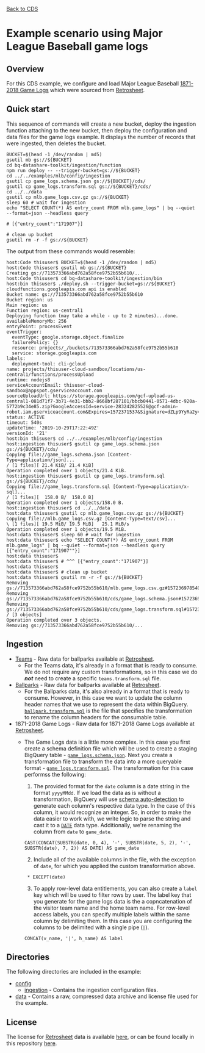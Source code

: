 [Back to CDS](../../README.md)

# Example scenario using Major League Baseball game logs

## Overview
For this CDS example, we configure and load Major League Baseball [1871-2018 Game Logs](https://www.retrosheet.org/gamelogs/gl1871_2018.zip) which were sourced from [Retrosheet](https://www.retrosheet.org/gamelogs/index.html).

## Quick start

This sequence of commands will create a new bucket, deploy the ingestion function attaching to the new bucket, then deploy the configuration and data files for the game logs example. It displays the number of records that were ingested, then deletes the bucket.

```
BUCKET=$(head -1 /dev/random | md5)
gsutil mb gs://${BUCKET}
cd bq-datashare-toolkit/ingestion/function
npm run deploy -- --trigger-bucket=gs://${BUCKET}
cd ../../examples/mlb/config/ingestion
gsutil cp game_logs.schema.json gs://${BUCKET}/cds/
gsutil cp game_logs.transform.sql gs://${BUCKET}/cds/
cd ../../data
gsutil cp mlb.game_logs.csv.gz gs://${BUCKET}
sleep 60 # wait for ingestion
echo "SELECT COUNT(*) AS entry_count FROM mlb.game_logs" | bq --quiet --format=json --headless query

# [{"entry_count":"171907"}]

# clean up bucket
gsutil rm -r -f gs://${BUCKET}

```

The output from these commands would resemble:

```
host:Code thisuser$ BUCKET=$(head -1 /dev/random | md5)
host:Code thisuser$ gsutil mb gs://${BUCKET}
Creating gs://713573366abd762a58fce9752b55b610/...
host:Code thisuser$ cd bq-datashare-toolkit/ingestion/bin
host:bin thisuser$ ./deploy.sh --trigger-bucket=gs://${BUCKET}
cloudfunctions.googleapis.com api is enabled
Bucket name: gs://713573366abd762a58fce9752b55b610
Bucket region: us
Main region: us
Function region: us-central1
Deploying function (may take a while - up to 2 minutes)...done.                       
availableMemoryMb: 256
entryPoint: processEvent
eventTrigger:
  eventType: google.storage.object.finalize
  failurePolicy: {}
  resource: projects/_/buckets/713573366abd762a58fce9752b55b610
  service: storage.googleapis.com
labels:
  deployment-tool: cli-gcloud
name: projects/thisuser-cloud-sandbox/locations/us-central1/functions/processUpload
runtime: nodejs8
serviceAccountEmail: thisuser-cloud-sandbox@appspot.gserviceaccount.com
sourceUploadUrl: https://storage.googleapis.com/gcf-upload-us-central1-081d71f7-3b71-4e31-bbb2-8668bf287101/bbcb0441-0571-4dbc-920a-5772b9c34e85.zip?GoogleAccessId=service-283242825526@gcf-admin-robot.iam.gserviceaccount.com&Expires=1572371537&Signature=dZLp9YyRa2y40pTFuz0%2BEgWR0oUKAC9CYFzFy2rfwyKpobnyo17RivMnXgkFhyw4izwHTdUy%2FSfg4jYXIjM6kt6GCGX%2FuTz2F4Mp0sNifUEZ5WueNGsVdHQ%2BWDuKAkiUd%2FrHfAxNWm3UrU%2BuR0MSZg2%2Baaz9hh5AzFEAGu9ixhm4rc3G5LNDp4kud8QCVz57Dtl5F7ZZSX3RRzVCPAkP7Fq7%2BYZLLsENDrEz4%2B04FDLiuPXddvkU9XpLZAahWlWKZL8T4Y6wJPhKuQHqY8RLR9jU1Vfkbp93%2BcMXcOPtue6eXOmVVKVhRYalXsoLUMTu2qutKgVkbTN8MBczKT9K2g%3D%3D
status: ACTIVE
timeout: 540s
updateTime: '2019-10-29T17:22:49Z'
versionId: '21'
host:bin thisuser$ cd ../../examples/mlb/config/ingestion
host:ingestion thisuser$ gsutil cp game_logs.schema.json gs://${BUCKET}/cds/
Copying file://game_logs.schema.json [Content-Type=application/json]...
/ [1 files][ 21.4 KiB/ 21.4 KiB]                                                
Operation completed over 1 objects/21.4 KiB.                                     
host:ingestion thisuser$ gsutil cp game_logs.transform.sql gs://${BUCKET}/cds/
Copying file://game_logs.transform.sql [Content-Type=application/x-sql]...
/ [1 files][  158.0 B/  158.0 B]                                                
Operation completed over 1 objects/158.0 B.                                      
host:ingestion thisuser$ cd ../../data
host:data thisuser$ gsutil cp mlb.game_logs.csv.gz gs://${BUCKET}
Copying file://mlb.game_logs.csv.gz [Content-Type=text/csv]...
\ [1 files][ 19.5 MiB/ 19.5 MiB]   25.1 MiB/s                                   
Operation completed over 1 objects/19.5 MiB.                                     
host:data thisuser$ sleep 60 # wait for ingestion
host:data thisuser$ echo "SELECT COUNT(*) AS entry_count FROM mlb.game_logs" | bq --quiet --format=json --headless query
[{"entry_count":"171907""}]
host:data thisuser$ 
host:data thisuser$ # ^^^ [{"entry_count":"171907"}]
host:data thisuser$ 
host:data thisuser$ # clean up bucket
host:data thisuser$ gsutil rm -r -f gs://${BUCKET}
Removing gs://713573366abd762a58fce9752b55b610/mlb.game_logs.csv.gz#1572369785409249...
Removing gs://713573366abd762a58fce9752b55b610/cds/game_logs.schema.json#1572369771326950...
Removing gs://713573366abd762a58fce9752b55b610/cds/game_logs.transform.sql#1572369772972359...
/ [3 objects]                                                                   
Operation completed over 3 objects.                                              
Removing gs://713573366abd762a58fce9752b55b610/...
```

## Ingestion
- [Teams](./data/mlb.teams.txt) - Raw data for ballparks available at [Retrosheet](https://www.retrosheet.org/TeamIDs.htm).
    - For the Teams data, it's already in a format that is ready to consume. We do not require any custom transformations, so in this case we do **_not_** need to create a specific `teams.transform.sql` file.
- [Ballparks](./data/mlb.ballpark.txt) - Raw data for ballparks available at [Retrosheet](https://www.retrosheet.org/parkcode.txt).
    - For the Ballparks data, it's also already in a format that is ready to consume. However, in this case we want to update the column header names that we use to represent the data within BigQuery. [`ballpark.transform.sql`](./config/ingestion/ballpark.transform.sql) is the file that specifies the transformation to rename the column headers for the consumable table.
- 1871-2018 Game Logs - Raw data for 1871-2018 Game Logs available at [Retrosheet](https://www.retrosheet.org/gamelogs/index.html).
    - The Game Logs data is a little more complex. In this case you first create a schema definition file which will be used to create a staging BigQuery table - [`game_logs.schema.json`](./config/ingestion/game_logs.schema.json). Next you create a transformation file to transform the data into a more queryable format - [`game_logs.transform.sql`](./config/ingestion/game_logs.transform.sql). The transformation for this case performss the following:
        1. The provided format for the `date` column is a date string in the format `yyyyMMdd`. If we load the data as is without a transformation, BigQuery will use [schema auto-detection](https://cloud.google.com/bigquery/docs/schema-detect) to generate each column's respective data type. In the case of this column, it would recognize an integer. So, in order to make the data easier to work with, we write logic to parse the string and cast it to a [`DATE`](https://cloud.google.com/bigquery/docs/reference/standard-sql/data-types#date-type) data type. Additionally, we're renaming the column from `date` to `game_date`.
        ```
        CAST(CONCAT(SUBSTR(date, 0, 4), '-', SUBSTR(date, 5, 2), '-', SUBSTR(date), 7, 2)) AS DATE) AS game_date
        ```
        2. Include all of the available columns in the file, with the exception of `date`, for which you applied the custom transformation above.
        ```
         * EXCEPT(date)
        ```
        3. To apply row-level data entitlements, you can also create a `label` key which will be used to filter rows by user. The label key that you generate for the game logs data is the a copncatenation of the visitor team name and the home team name. For row-level access labels, you can specify multiple labels within the same column by delimiting them. In this case you are configuring the columns to be delimited with a single pipe (`|`).

        ```
        CONCAT(v_name, '|', h_name) AS label
        ```

## Directories
The following directories are included in the example:
- [config](./config) 
    - [ingestion](./config/ingestion) - Contains the ingestion configuration files.
- [data](./data) - Contains a raw, compressed data archive and license file used for the example.

## License
The license for [Retrosheet](https://www.retrosheet.org) data is available [here](https://www.retrosheet.org/notice.txt), or can be found locally in this repository [here](./data/RETROSHEET_LICENSE.txt).
